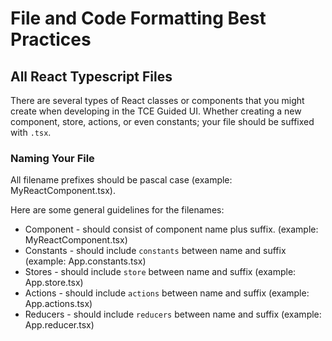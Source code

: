 # File and Code Formatting Best Practices

## All React Typescript Files

There are several types of React classes or components that you might create when developing in the
TCE Guided UI. Whether creating a new component, store, actions, or even constants; your file should be suffixed with `.tsx`.

### Naming Your File

All filename prefixes should be pascal case (example: MyReactComponent.tsx).

Here are some general guidelines for the filenames:

- Component - should consist of component name plus suffix. (example: MyReactComponent.tsx)
- Constants - should include `constants` between name and suffix (example: App.constants.tsx)
- Stores - should include `store` between name and suffix (example: App.store.tsx)
- Actions - should include `actions` between name and suffix (example: App.actions.tsx)
- Reducers - should include `reducers` between name and suffix (example: App.reducer.tsx)
